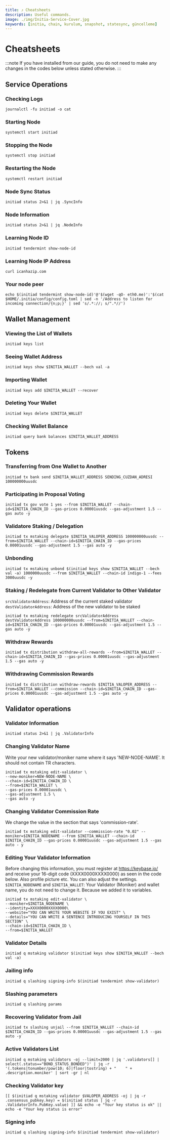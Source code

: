 ```yaml
---
title: ⤴️ Cheatsheets
description: Useful commands.
image: ./img/Initia-Service-Cover.jpg
keywords: [initia, chain, kurulum, snapshot, statesync, güncelleme]
---
```


# Cheatsheets 
:::note
If you have installed from our guide, you do not need to make any changes in the codes below unless stated otherwise.
:::

## Service Operations

### Checking Logs
```
journalctl -fu initiad -o cat
```

### Starting Node
```
systemctl start initiad
```

### Stopping the Node
```
systemctl stop initiad
```

### Restarting the Node
```
systemctl restart initiad
```

### Node Sync Status
```
initiad status 2>&1 | jq .SyncInfo
```

### Node Information
```
initiad status 2>&1 | jq .NodeInfo
```

### Learning Node ID
```
initiad tendermint show-node-id
```

### Learning Node IP Address
```
curl icanhazip.com
```

### Your node peer
```
echo $(initiad tendermint show-node-id)'@'$(wget -qO- eth0.me)':'$(cat $HOME/.initia/config/config.toml | sed -n '/Address to listen for incoming connection/{n;p;}' | sed 's/.*://; s/".*//')
```

## Wallet Management

### Viewing the List of Wallets
```
initiad keys list
```

### Seeing Wallet Address
```
initiad keys show $INITIA_WALLET --bech val -a
```

### Importing Wallet
```
initiad keys add $INITIA_WALLET --recover
```

### Deleting Your Wallet
```
initiad keys delete $INITIA_WALLET
```

### Checking Wallet Balance
```
initiad query bank balances $INITIA_WALLET_ADDRESS
```

## Tokens

### Transferring from One Wallet to Another
```
initiad tx bank send $INITIA_WALLET_ADDRESS SENDING_CUZDAN_ADRESI 100000000uusdc
```

### Participating in Proposal Voting
```
initiad tx gov vote 1 yes --from $INITIA_WALLET --chain-id=$INITIA_CHAIN_ID --gas-prices 0.00001uusdc --gas-adjustment 1.5 --gas auto -y
```

### Validatore Staking / Delegation
```
initiad tx mstaking delegate $INITIA_VALOPER_ADDRESS 100000000uusdc --from=$INITIA_WALLET --chain-id=$INITIA_CHAIN_ID --gas-prices 0.00001uusdc --gas-adjustment 1.5 --gas auto -y
```
### Unbonding
```
initiad tx mstaking unbond $(initiad keys show $INITIA_WALLET --bech val -a) 1000000uusdc --from $INITIA_WALLET --chain-id indigo-1 --fees 3000uusdc -y
```

### Staking / Redelegate from Current Validator to Other Validator
`srcValidatorAddress`: Address of the current staked validator
`destValidatorAddress`: Address of the new validator to be staked
```
initiad tx mstaking redelegate srcValidatorAddress destValidatorAddress 100000000uusdc --from=$INITIA_WALLET --chain-id=$INITIA_CHAIN_ID --gas-prices 0.00001uusdc --gas-adjustment 1.5 --gas auto -y
```

### Withdraw Rewards
```
initiad tx distribution withdraw-all-rewards --from=$INITIA_WALLET --chain-id=$INITIA_CHAIN_ID --gas-prices 0.00001uusdc --gas-adjustment 1.5 --gas auto -y
```

### Withdrawing Commission Rewards

```
initiad tx distribution withdraw-rewards $INITIA_VALOPER_ADDRESS --from=$INITIA_WALLET --commission --chain-id=$INITIA_CHAIN_ID --gas-prices 0.00001uusdc --gas-adjustment 1.5 --gas auto -y
```

## Validator operations

### Validator Information
```
initiad status 2>&1 | jq .ValidatorInfo
```

### Changing Validator Name
Write your new validator/moniker name where it says 'NEW-NODE-NAME'. It should not contain TR characters.
```
initiad tx mstaking edit-validator \
--new-moniker=NEW-NODE-NAME \
--chain-id=$INITIA_CHAIN_ID \
--from=$INITIA_WALLET \
--gas-prices 0.00001uusdc \
--gas-adjustment 1.5 \
--gas auto -y
```

### Changing Validator Commission Rate
We change the value in the section that says 'commission-rate'.
```
initiad tx mstaking edit-validator --commission-rate "0.02" --moniker=$INITIA_NODENAME --from $INITIA_WALLET --chain-id $INITIA_CHAIN_ID --gas-prices 0.00001uusdc --gas-adjustment 1.5 --gas auto - y
```

### Editing Your Validator Information
Before changing this information, you must register at https://keybase.io/ and receive your 16-digit code (XXXX0000XXXX0000) as seen in the code below. Also profile picture etc. You can also adjust the settings.
`$INITIA_NODENAME` and `$INITIA_WALLET`: Your Validator (Moniker) and wallet name, you do not need to change it. Because we added it to variables.
```
initiad tx mstaking edit-validator \
--moniker=$INITIA_NODENAME \
--identity=XXXX0000XXXX0000\
--website="YOU CAN WRITE YOUR WEBSITE IF YOU EXIST" \
--details="YOU CAN WRITE A SENTENCE INTRODUCING YOURSELF IN THIS SECTION" \
--chain-id=$INITIA_CHAIN_ID \
--from=$INITIA_WALLET
```

### Validator Details
```
initiad q mstaking validator $(initiad keys show $INITIA_WALLET --bech val -a)
```

### Jailing info
```
initiad q slashing signing-info $(initiad tendermint show-validator)
```

### Slashing parameters
```
initiad q slashing params
```

### Recovering Validator from Jail
```
initiad tx slashing unjail --from $INITIA_WALLET --chain-id $INITIA_CHAIN_ID --gas-prices 0.00001uusdc --gas-adjustment 1.5 --gas auto -y
```

### Active Validators List
```
initiad q mstaking validators -oj --limit=2000 | jq '.validators[] | select(.status=="BOND_STATUS_BONDED")' | jq -r '(.tokens|tonumber/pow(10; 6)|floor|tostring) + " 	 " + .description.moniker' | sort -gr | nl
```

### Checking Validator key
```
[[ $(initiad q mstaking validator $VALOPER_ADDRESS -oj | jq -r .consensus_pubkey.key) = $(initiad status | jq -r .ValidatorInfo.PubKey.value) ]] && echo -e "Your key status is ok" || echo -e "Your key status is error"
```

### Signing info
```
initiad q slashing signing-info $(initiad tendermint show-validator)
```
